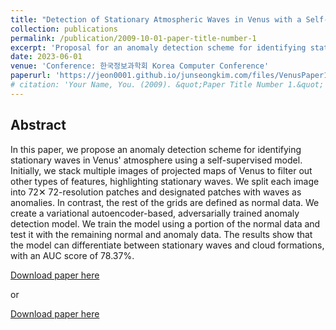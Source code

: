 ```yaml
---
title: "Detection of Stationary Atmospheric Waves in Venus with a Self-Supervised Adversarial Model Using Anomaly Detection"
collection: publications
permalink: /publication/2009-10-01-paper-title-number-1
excerpt: 'Proposal for an anomaly detection scheme for identifying stationary waves in Venus atmosphere using a self-supervised model.'
date: 2023-06-01
venue: 'Conference: 한국정보과학회 Korea Computer Conference'
paperurl: 'https://jeon0001.github.io/junseongkim.com/files/VenusPaper1.pdf'
# citation: 'Your Name, You. (2009). &quot;Paper Title Number 1.&quot; <i>Journal 1</i>. 1(1).'
---
```

Abstract
------

In this paper, we propose an anomaly detection scheme for identifying stationary waves in Venus' atmosphere using a self-supervised model. Initially, we stack multiple images of projected maps of Venus to filter out other types of features, highlighting stationary waves. We split each image into 72✕ 72-resolution patches and designated patches with waves as anomalies. In contrast, the rest of the grids are defined as normal data. We create a variational autoencoder-based, adversarially trained anomaly detection model. We train the model using a portion of the normal data and test it with the remaining normal and anomaly data. The results show that the model can differentiate between stationary waves and cloud formations, with an AUC score of 78.37%.

[Download paper here](https://www.dbpia.co.kr/Journal/articleDetail?nodeId=NODE11488198)

or

[Download paper here](https://jeon0001.github.io/junseongkim.com/files/VenusPaper1.pdf)